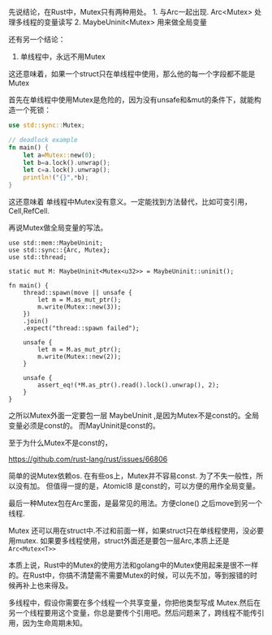 先说结论，在Rust中，Mutex只有两种用处。
	1. 与Arc一起出现. Arc<Mutex<T>> 处理多线程的变量读写
  2. MaybeUninit<Mutex<T>> 用来做全局变量

还有另一个结论：

  1. 单线程中，永远不用Mutex

这还意味着，如果一个struct只在单线程中使用，那么他的每一个字段都不能是Mutex


首先在单线程中使用Mutex是危险的，因为没有unsafe和&mut的条件下，就能构造一个死锁：


```rust
use std::sync::Mutex;

// deadlock example
fn main() {
    let a=Mutex::new(0);
    let b=a.lock().unwrap();
    let c=a.lock().unwrap();
    println!("{}",*b);
}

```

这还意味着 单线程中Mutex没有意义。一定能找到方法替代，比如可变引用，Cell,RefCell.


再说Mutex做全局变量的写法。

```
use std::mem::MaybeUninit;
use std::sync::{Arc, Mutex};
use std::thread;

static mut M: MaybeUninit<Mutex<u32>> = MaybeUninit::uninit();

fn main() {
    thread::spawn(move || unsafe {
        let m = M.as_mut_ptr();
        m.write(Mutex::new(3));
    })
    .join()
    .expect("thread::spawn failed");

    unsafe {
        let m = M.as_mut_ptr();
        m.write(Mutex::new(2));
    }

    unsafe {
        assert_eq!(*M.as_ptr().read().lock().unwrap(), 2);
    }
}

```

之所以Mutex外面一定要包一层 MaybeUninit ,是因为Mutex不是const的。全局变量必须是const的。
而MayUninit是const的。

至于为什么Mutex不是const的，

https://github.com/rust-lang/rust/issues/66806

简单的说Mutex依赖os. 在有些os上，Mutex并不容易const. 为了不失一般性，所以没有加。
但值得一提的是，AtomicI8 是const的，可以方便的用作全局变量。


最后一种Mutex包在Arc里面，是最常见的用法。方便clone() 之后move到另一个线程.

Mutex 还可以用在struct中.不过和前面一样，如果struct只在单线程使用，没必要用mutex.
如果要多线程使用，struct外面还是要包一层Arc,本质上还是 `Arc<Mutex<T>>`


本质上说，Rust中的Mutex的使用方法和golang中的Mutex使用起来是很不一样的。在Rust中，你搞不清楚需不需要Mutex的时候，可以先不加，等到报错的时候再补上也来得及。








多线程中，假设你需要在多个线程一个共享变量，你把他类型写成 Mutex<T>.然后在另一个线程要用这个变量，你总是要传个引用吧。然后问题来了，跨线程不能传引用，因为生命周期未知。

